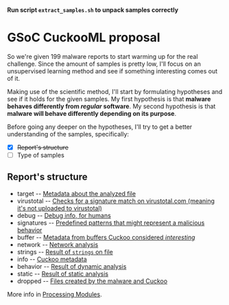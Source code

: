 **Run script `extract_samples.sh` to unpack samples correctly**

# GSoC CuckooML proposal

So we're given 199 malware reports to start warming up for the real challenge. Since the amount of samples is pretty low, I'll focus on an unsupervised learning method and see if something interesting comes out of it.

Making use of the scientific method, I'll start by formulating hypotheses and see if it holds for the given samples. My first hypothesis is that **malware behaves differently from *regular* software**. My second hypothesis is that **malware will behave differently depending on its purpose**.

Before going any deeper on the hypotheses, I'll try to get a better understanding of the samples, specifically:
- [x] ~~Report's structure~~
- [ ] Type of samples

## Report's structure
- target -- [Metadata about the analyzed file](https://github.com/cuckoosandbox/cuckoo/blob/master/modules/processing/targetinfo.py)
- virustotal -- [Checks for a signature match on virustotal.com (meaning it's not uploaded to virustotal)](https://github.com/cuckoosandbox/cuckoo/blob/master/modules/processing/virustotal.py)
- debug -- [Debug info, for humans](https://github.com/cuckoosandbox/cuckoo/blob/master/modules/processing/debug.py)
- signatures -- [Predefined patterns that might represent a malicious behavior](http://docs.cuckoosandbox.org/en/latest/customization/signatures/)
- buffer -- [Metadata from buffers Cuckoo considered *interesting*](https://github.com/cuckoosandbox/cuckoo/blob/master/modules/processing/buffer.py)
- network -- [Network analysis](https://github.com/cuckoosandbox/cuckoo/blob/master/modules/processing/network.py)
- strings -- [Result of `strings` on file](https://github.com/cuckoosandbox/cuckoo/blob/master/modules/processing/strings.py)
- info -- [Cuckoo metadata](https://github.com/cuckoosandbox/cuckoo/blob/master/modules/processing/analysisinfo.py)
- behavior -- [Result of dynamic analysis](https://github.com/cuckoosandbox/cuckoo/blob/master/modules/processing/behavior.py)
- static -- [Result of static analysis](https://github.com/cuckoosandbox/cuckoo/blob/master/modules/processing/static.py)
- dropped -- [Files created by the malware and Cuckoo](https://github.com/cuckoosandbox/cuckoo/blob/master/modules/processing/dropped.py)

More info in [Processing Modules](http://docs.cuckoosandbox.org/en/latest/customization/processing/).

